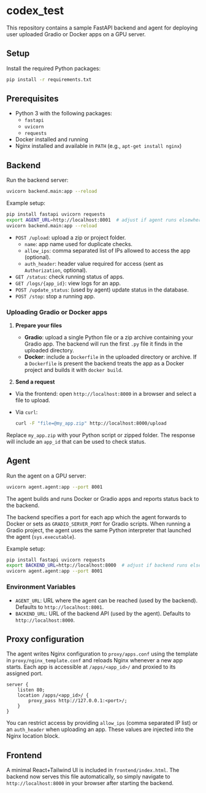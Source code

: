 # codex_test

This repository contains a sample FastAPI backend and agent for deploying user uploaded Gradio or Docker apps on a GPU server.


## Setup

Install the required Python packages:

```bash
pip install -r requirements.txt
```

## Prerequisites

- Python 3 with the following packages:
  - `fastapi`
  - `uvicorn`
  - `requests`
- Docker installed and running
- Nginx installed and available in `PATH` (e.g., `apt-get install nginx`)


## Backend

Run the backend server:

```bash
uvicorn backend.main:app --reload
```

Example setup:

```bash
pip install fastapi uvicorn requests
export AGENT_URL=http://localhost:8001  # adjust if agent runs elsewhere
uvicorn backend.main:app --reload
```

- `POST /upload`: upload a zip or project folder.
  - `name`: app name used for duplicate checks.
  - `allow_ips`: comma separated list of IPs allowed to access the app (optional).
  - `auth_header`: header value required for access (sent as `Authorization`, optional).
- `GET /status`: check running status of apps.
- `GET /logs/{app_id}`: view logs for an app.
- `POST /update_status`: (used by agent) update status in the database.
- `POST /stop`: stop a running app.

### Uploading Gradio or Docker apps

1. **Prepare your files**
   - **Gradio**: upload a single Python file or a zip archive containing your Gradio app. The backend will run the first `.py` file it finds in the uploaded directory.
   - **Docker**: include a `Dockerfile` in the uploaded directory or archive. If a `Dockerfile` is present the backend treats the app as a Docker project and builds it with `docker build`.

2. **Send a request**
  - Via the frontend: open `http://localhost:8000` in a browser and select a file to upload.
   - Via `curl`:

     ```bash
     curl -F "file=@my_app.zip" http://localhost:8000/upload
     ```

   Replace `my_app.zip` with your Python script or zipped folder. The response will include an `app_id` that can be used to check status.

## Agent

Run the agent on a GPU server:

```bash
uvicorn agent.agent:app --port 8001
```

The agent builds and runs Docker or Gradio apps and reports status back to the backend.

The backend specifies a port for each app which the agent forwards to Docker or sets as `GRADIO_SERVER_PORT` for Gradio scripts. When running a Gradio project, the agent uses the same Python interpreter that launched the agent (`sys.executable`).

Example setup:

```bash
pip install fastapi uvicorn requests
export BACKEND_URL=http://localhost:8000  # adjust if backend runs elsewhere
uvicorn agent.agent:app --port 8001
```

### Environment Variables

- `AGENT_URL`: URL where the agent can be reached (used by the backend).
  Defaults to `http://localhost:8001`.
- `BACKEND_URL`: URL of the backend API (used by the agent).
  Defaults to `http://localhost:8000`.

## Proxy configuration

The agent writes Nginx configuration to `proxy/apps.conf` using the template
in `proxy/nginx_template.conf` and reloads Nginx whenever a new app starts.
Each app is accessible at `/apps/<app_id>/` and proxied to its assigned port.
```
server {
    listen 80;
    location /apps/<app_id>/ {
        proxy_pass http://127.0.0.1:<port>/;
    }
}
```

You can restrict access by providing `allow_ips` (comma separated IP list) or an
`auth_header` when uploading an app. These values are injected into the Nginx
location block.
## Frontend

A minimal React+Tailwind UI is included in `frontend/index.html`. The backend now serves this file automatically, so simply navigate to `http://localhost:8000` in your browser after starting the backend.
